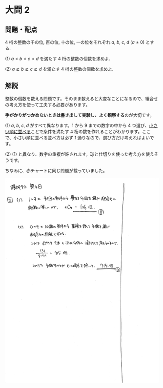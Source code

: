 ﻿---
layout: default
parent: 第 4 回
grand_parent: 模試テロ
summary: 
published: false
---

# 大問 2

## 問題・配点

$4$ 桁の整数の千の位, 百の位, 十の位, 一の位をそれぞれ $a$, $b$, $c$, $d$ $(a \neq 0)$ とする.

(1) $a<b<c<d$ を満たす $4$ 桁の整数の個数を求めよ.

(2) $a \geqq b \geqq c \geqq d$ を満たす $4$ 桁の整数の個数を求めよ.

## 解説

整数の個数を数える問題です。そのまま数えると大変なことになるので、組合せの考え方を使って工夫する必要があります。

**手がかりがつかめないときは書き出して実験し、よく観察する**のが大切です。

(1) $a$, $b$, $c$, $d$ がすべて異なります。$1$ から $9$ までの数字の中から $4$ つ選び、<u>小さい順に並べる</u>ことで条件を満たす $4$ 桁の数を作れることがわかります。ここで、小さい順に並べる並べ方は必ず $1$ 通りなので、選び方だけ考えればよいです。

(2) (1) と異なり、数字の重複が許されます。球と仕切りを使った考え方を使えそうです。

ちなみに、赤チャートに同じ問題が載っていました。

![](img/examterro_04-2.jpg)